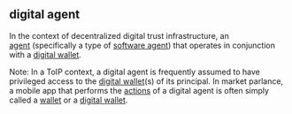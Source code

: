 ## digital agent

<p class="c8"><span>In the context of ​​decentralized digital trust infrastructure, an </span><span class="c2"><a class="c3" href="#h.6xkhfkjpo6xg">agent</a></span><span>&nbsp;(specifically a type of </span><span class="c2"><a class="c3" href="#h.qv9e403ohhxe">software agent</a></span><span>) that operates in conjunction with a </span><span class="c2"><a class="c3" href="#h.sxnvf3f5v156">digital wallet</a></span><span class="c0">.</span></p><p class="c8"><span>Note: In a ToIP context, a digital agent is frequently assumed to have privileged access to the </span><span class="c2"><a class="c3" href="#h.sxnvf3f5v156">digital wallet</a></span><span>(s) of its principal. In market parlance, a mobile app that performs the </span><span class="c2"><a class="c3" href="#h.l54nzmooy631">actions</a></span><span>&nbsp;of a digital agent is often simply called a </span><span class="c2"><a class="c3" href="#h.mh27630t20d">wallet</a></span><span>&nbsp;or a </span><span class="c2"><a class="c3" href="#h.sxnvf3f5v156">digital wallet</a></span><span class="c0">.</span></p>

